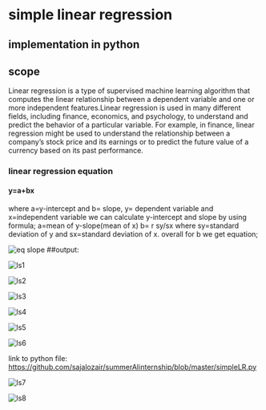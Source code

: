 # simple linear regression
## implementation in python
## scope
Linear regression is a type of supervised machine learning algorithm that computes the linear relationship between a dependent variable and one or more independent features.Linear regression is used in many different fields, including finance, economics, and psychology, to understand and predict the behavior of a particular variable. For example, in finance, linear regression might be used to understand the relationship between a company’s stock price and its earnings or to predict the future value of a currency based on its past performance.
### linear regression equation
#### y=a+bx
where a=y-intercept and b= slope, y= dependent variable and x=independent variable
we can calculate y-intercept and slope by using formula;
a=mean of y-slope(mean of x)
b= r sy/sx
where sy=standard deviation of y and sx=standard deviation of x. 
overall for b we get equation;

![eq slope](https://github.com/sajalozair/summerAIinternship/assets/138657622/602bd6f4-7bd8-408b-b755-757c198af493)
##output:

![ls1](https://github.com/sajalozair/summerAIinternship/assets/138657622/54d5dabf-cfc8-45cb-a1f1-ea7815ef01e5)


![ls2](https://github.com/sajalozair/summerAIinternship/assets/138657622/ece7a142-32bb-4365-a08f-9d7884503380)


![ls3](https://github.com/sajalozair/summerAIinternship/assets/138657622/83c0a534-5b8f-491d-aa8a-8f1fb121be65)


![ls4](https://github.com/sajalozair/summerAIinternship/assets/138657622/1233f163-f108-4ff3-9560-aff45b955953)


![ls5](https://github.com/sajalozair/summerAIinternship/assets/138657622/83c5e89f-a3e5-4724-a3c7-e7040d575705)


![ls6](https://github.com/sajalozair/summerAIinternship/assets/138657622/7814cf1a-1237-4327-84b0-f251a20fd64c)

link to python file:
https://github.com/sajalozair/summerAIinternship/blob/master/simpleLR.py

![ls7](https://github.com/sajalozair/summerAIinternship/assets/138657622/8b9e2e20-a760-485d-a774-45e70278fd3d)

![ls8](https://github.com/sajalozair/summerAIinternship/assets/138657622/26b503b8-8eb6-416e-bf7b-882738d4ad33)


